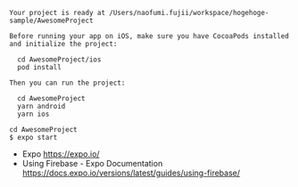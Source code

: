 ```
Your project is ready at /Users/naofumi.fujii/workspace/hogehoge-sample/AwesomeProject

Before running your app on iOS, make sure you have CocoaPods installed and initialize the project:

  cd AwesomeProject/ios
  pod install

Then you can run the project:

  cd AwesomeProject
  yarn android
  yarn ios
```

```
cd AwesomeProject
$ expo start
```

- Expo https://expo.io/
- Using Firebase - Expo Documentation https://docs.expo.io/versions/latest/guides/using-firebase/
